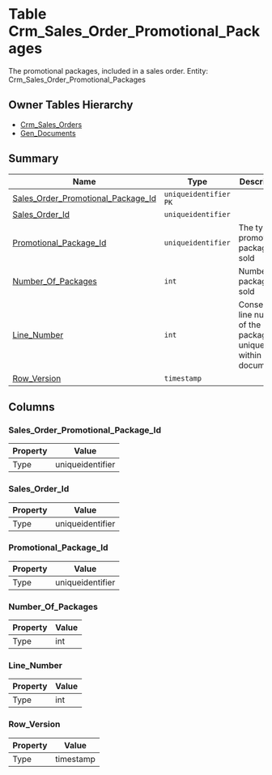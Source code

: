 # Table Crm_Sales_Order_Promotional_Packages

The promotional packages, included in a sales order. Entity: Crm_Sales_Order_Promotional_Packages

## Owner Tables Hierarchy

* [Crm_Sales_Orders](Crm_Sales_Orders.md)
* [Gen_Documents](Gen_Documents.md)

## Summary

| Name | Type | Description |
| - | - | --- |
|[Sales_Order_Promotional_Package_Id](#sales_order_promotional_package_id)|`uniqueidentifier` `PK`||
|[Sales_Order_Id](#sales_order_id)|`uniqueidentifier` ||
|[Promotional_Package_Id](#promotional_package_id)|`uniqueidentifier` |The type of promotional package sold|
|[Number_Of_Packages](#number_of_packages)|`int` |Number of packages sold|
|[Line_Number](#line_number)|`int` |Consecutive line number of the package, unique within the document.|
|[Row_Version](#row_version)|`timestamp` ||

## Columns

### Sales_Order_Promotional_Package_Id

| Property | Value |
| - | - |
|Type|uniqueidentifier|

### Sales_Order_Id

| Property | Value |
| - | - |
|Type|uniqueidentifier|

### Promotional_Package_Id

| Property | Value |
| - | - |
|Type|uniqueidentifier|

### Number_Of_Packages

| Property | Value |
| - | - |
|Type|int|

### Line_Number

| Property | Value |
| - | - |
|Type|int|

### Row_Version

| Property | Value |
| - | - |
|Type|timestamp|


